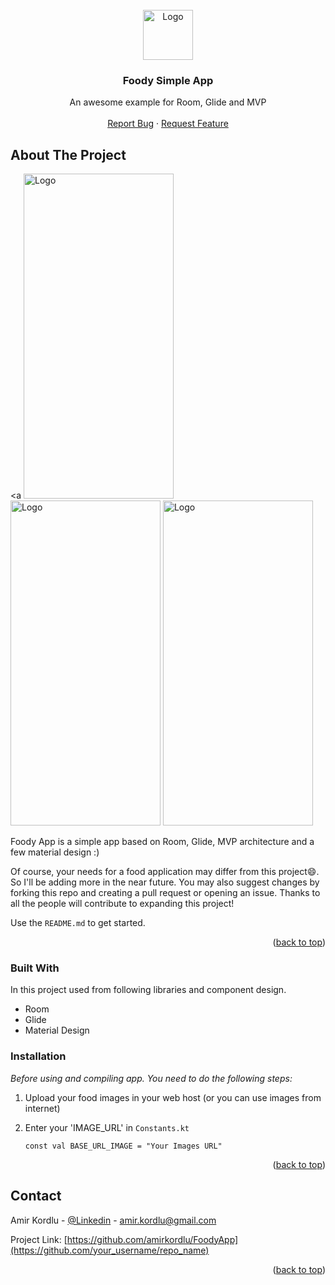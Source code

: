 
<!-- PROJECT LOGO -->
<br />
<div align="center">
  <a href="https://user-images.githubusercontent.com/21158178/203346667-21bd29b9-5634-4737-ab41-e802954b8da8.png">
    <img src="https://user-images.githubusercontent.com/21158178/203376029-f6aac3b7-8217-4cab-810f-db26090e9d76.png" alt="Logo" width="80" height="80">
  </a>



  <h3 align="center">Foody Simple App</h3>

  <p align="center">
    An awesome example for Room, Glide and MVP
    <br />
    <br />
    <a href="https://github.com/amirkordlu/FoodyApp/issues">Report Bug</a>
    ·
    <a href="https://github.com/amirkordlu/FoodyApp/pulls">Request Feature</a>
  </p>
</div>



<!-- ABOUT THE PROJECT -->
## About The Project
<a 
<img src="https://user-images.githubusercontent.com/21158178/203401515-0f15e7fa-faa8-4725-a138-abae09a596cb.jpg" alt="Logo" width="240" height="520">
<img src="https://user-images.githubusercontent.com/21158178/203404423-e63d6bba-d84e-4b9e-8e45-aea147da3026.jpg" alt="Logo" width="240" height="520">
<img src="https://user-images.githubusercontent.com/21158178/203404572-96df6da8-959d-4a36-b23b-1324683b26b5.jpg" alt="Logo" width="240" height="520">
</a>


Foody App is a simple app based on Room, Glide, MVP architecture and a few material design :)

Of course, your needs for a food application may differ from this project:smile:. So I'll be adding more in the near future. You may also suggest changes by forking this repo and creating a pull request or opening an issue. Thanks to all the people will contribute to expanding this project!

Use the `README.md` to get started.

<p align="right">(<a href="#readme-top">back to top</a>)</p>



### Built With

In this project used from following libraries and component design.

* Room
* Glide
* Material Design




### Installation

_Before using and compiling app. You need to do the following steps:_

1. Upload your food images in your web host (or you can use images from internet)

2. Enter your 'IMAGE_URL' in `Constants.kt`
   ```
   const val BASE_URL_IMAGE = "Your Images URL"
   ```

<p align="right">(<a href="#readme-top">back to top</a>)</p>


<!-- CONTACT -->
## Contact

Amir Kordlu - [@Linkedin](https://www.linkedin.com/in/amirmohammad-kordlu/) - amir.kordlu@gmail.com

Project Link: [https://github.com/amirkordlu/FoodyApp](https://github.com/your_username/repo_name)

<p align="right">(<a href="#readme-top">back to top</a>)</p>

